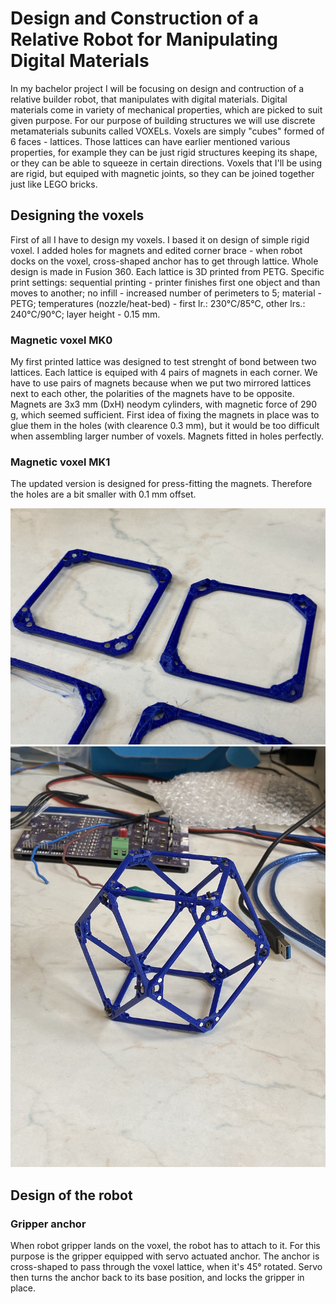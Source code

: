 # Design and Construction of a Relative Robot for Manipulating Digital Materials

In my bachelor project I will be focusing on design and contruction of a relative builder robot, that manipulates with digital
materials. Digital materials come in variety of mechanical properties, which are picked to suit given purpose. For our purpose of building structures we will use discrete metamaterials subunits called VOXELs. Voxels are simply "cubes" formed of 6 faces - lattices.
Those lattices can have earlier mentioned various properties, for example they can be just rigid structures keeping its shape, or they can be able to squeeze in certain directions. Voxels that I'll be using are rigid, but equiped with magnetic joints, so they can be joined together just like LEGO bricks.

## Designing the voxels

First of all I have to design my voxels. I based it on design of simple rigid voxel. I added holes for magnets and edited corner brace - when robot docks on the voxel, cross-shaped anchor has to get through lattice. Whole design is made in Fusion 360. Each lattice is 3D printed from PETG. Specific print settings: sequential printing - printer finishes first one object and than moves to another; no infill - increased number of perimeters to 5; material - PETG;
temperatures (nozzle/heat-bed) - first lr.: 230°C/85°C, other lrs.: 240°C/90°C;  layer height - 0.15 mm.

### Magnetic voxel MK0

My first printed lattice was designed to test strenght of bond between two lattices. Each lattice is equiped with 4 pairs of magnets in each corner. We have to use pairs of magnets because when we put two mirrored lattices next to each other, the polarities of the magnets have to be opposite. Magnets are 3x3 mm (DxH) neodym cylinders, with magnetic
force of 290 g, which seemed sufficient. First idea of fixing the magnets in place was to glue them in the holes (with clearence 0.3 mm), but it would be too difficult when assembling larger number of voxels. Magnets fitted in holes perfectly.

### Magnetic voxel MK1

The updated version is designed for press-fitting the magnets. Therefore the holes are a bit smaller with 0.1 mm offset.

![Magnetic lattice MK1](images/IMG_3946.JPG)
![Magnetic voxel MK1](images/IMG_3981.JPG)

## Design of the robot

### Gripper anchor
When robot gripper lands on the voxel, the robot has to attach to it. For this purpose is the gripper equipped with servo actuated anchor.
The anchor is cross-shaped to pass through the voxel lattice, when it's 45° rotated. Servo then turns the anchor back to its base position,
and locks the gripper in place.
